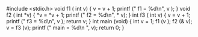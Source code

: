 #include <stdio.h>
void f1 ( int v) {
v = v + 1;
printf (" f1 = %d\n", v );
}
void f2 ( int *v) {
*v = *v + 1;
printf (" f2 = %d\n", * v);
}
int f3 ( int v) {
v = v + 1;
printf (" f3 = %d\n", v );
return v;
}
int main (void) {
int v = 1;
f1 (v );
f2 (& v);
v = f3 (v);
printf (" main = %d\n ", v);
return 0;
}
